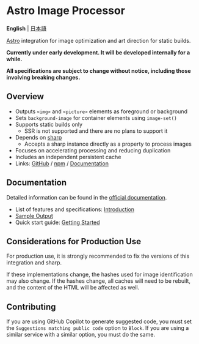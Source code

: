 # Astro Image Processor

**English** | [日本語](README.ja.md)

[Astro](https://astro.build/) integration for image optimization and art direction for static builds.

**Currently under early development. It will be developed internally for a while.**

**All specifications are subject to change without notice, including those involving breaking changes.**

## Overview

- Outputs `<img>` and `<picture>` elements as foreground or background
- Sets `background-image` for container elements using `image-set()`
- Supports static builds only
    - SSR is not supported and there are no plans to support it
- Depends on [sharp](https://sharp.pixelplumbing.com/)
    - Accepts a sharp instance directly as a property to process images
- Focuses on accelerating processing and reducing duplication
- Includes an independent persistent cache
- Links: [GitHub](https://github.com/macropygia/astro-image-processor) / [npm](https://www.npmjs.com/package/astro-image-processor) / [Documentation](https://macropygia.github.io/astro-image-processor/)

## Documentation

Detailed information can be found in the [official documentation](https://macropygia.github.io/astro-image-processor/).

- List of features and specifications: [Introduction](https://macropygia.github.io/astro-image-processor/)
- [Sample Output](https://macropygia.github.io/astro-image-processor/ja/sample-output/)
- Quick start guide: [Getting Started](https://macropygia.github.io/astro-image-processor/getting-started/)

## Considerations for Production Use

For production use, it is strongly recommended to fix the versions of this integration and sharp.

If these implementations change, the hashes used for image identification may also change. If the hashes change, all caches will need to be rebuilt, and the content of the HTML will be affected as well.

## Contributing

If you are using GitHub Copilot to generate suggested code, you must set the `Suggestions matching public code` option to `Block`. If you are using a similar service with a similar option, you must do the same.

